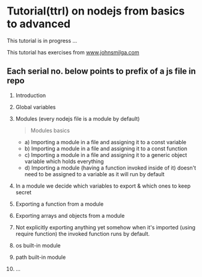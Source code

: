 # Tutorial(ttrl) on nodejs from basics to advanced

This tutorial is in progress ...

This tutorial has exercises from www.johnsmilga.com

## Each serial no. below points to prefix of a js file in repo

1. Introduction
2. Global variables
3. Modules (every nodejs file is a module by default)

   > Modules basics

   - a) Importing a module in a file and assigning it to a const variable
   - b) Importing a module in a file and assigning it to a const function
   - c) Importing a module in a file and assigning it to a generic object variable which holds everything
   - d) Importing a module (having a function invoked inside of it) doesn't need to be assigned to a variable as it will run by default

4. In a module we decide which variables to export & which ones to keep secret
5. Exporting a function from a module
6. Exporting arrays and objects from a module
7. Not explicitly exporting anything yet somehow when it's imported (using require function) the invoked function runs by default.
8. os built-in module
9. path built-in module
10. ...
